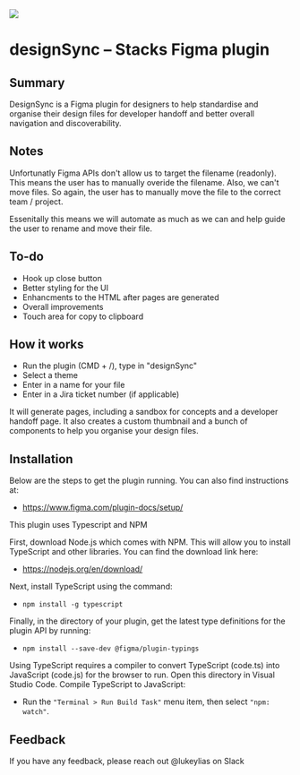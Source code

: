 <img src="cover.jpg">

# designSync – Stacks Figma plugin

## Summary

DesignSync is a Figma plugin for designers to help standardise and organise their design files for developer handoff and better overall navigation and discoverability.

## Notes

Unfortunatly Figma APIs don't allow us to target the filename (readonly). This means the user has to manually overide the filename.
Also, we can't move files. So again, the user has to manually move the file to the correct team / project.

Essenitally this means we will automate as much as we can and help guide the user to rename and move their file.

## To-do

- Hook up close button
- Better styling for the UI
- Enhancments to the HTML after pages are generated
- Overall improvements
- Touch area for copy to clipboard

## How it works

- Run the plugin (CMD + /), type in "designSync"
- Select a theme
- Enter in a name for your file
- Enter in a Jira ticket number (if applicable)

It will generate pages, including a sandbox for concepts and a developer handoff page. It also creates a custom thumbnail and a bunch of components to help you organise your design files.

## Installation

Below are the steps to get the plugin running. You can also find instructions at:

- https://www.figma.com/plugin-docs/setup/

This plugin uses Typescript and NPM

First, download Node.js which comes with NPM. This will allow you to install TypeScript and other libraries. You can find the download link here:

- https://nodejs.org/en/download/

Next, install TypeScript using the command:

- `npm install -g typescript`

Finally, in the directory of your plugin, get the latest type definitions for the plugin API by running:

- `npm install --save-dev @figma/plugin-typings`

Using TypeScript requires a compiler to convert TypeScript (code.ts) into JavaScript (code.js) for the browser to run.
Open this directory in Visual Studio Code.
Compile TypeScript to JavaScript:

- Run the `"Terminal > Run Build Task"` menu item, then select `"npm: watch"`.

## Feedback

If you have any feedback, please reach out @lukeylias on Slack
